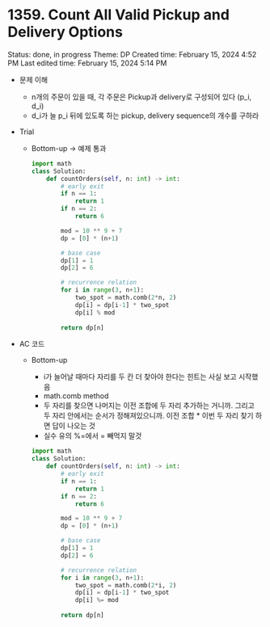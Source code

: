 # 1359. Count All Valid Pickup and Delivery Options

Status: done, in progress
Theme: DP
Created time: February 15, 2024 4:52 PM
Last edited time: February 15, 2024 5:14 PM

- 문제 이해
    - n개의 주문이 있을 때, 각 주문은 Pickup과 delivery로 구성되어 있다 (p_i, d_i)
    - d_i가 늘 p_i 뒤에 있도록 하는 pickup, delivery sequence의 개수를 구하라
- Trial
    - Bottom-up → 예제 통과
        
        ```python
        import math
        class Solution:
            def countOrders(self, n: int) -> int:
                # early exit
                if n == 1:
                    return 1 
                if n == 2:
                    return 6 
        
                mod = 10 ** 9 + 7
                dp = [0] * (n+1)
        
                # base case
                dp[1] = 1
                dp[2] = 6
        
                # recurrence relation
                for i in range(3, n+1):
                    two_spot = math.comb(2*n, 2)
                    dp[i] = dp[i-1] * two_spot
                    dp[i] % mod
                
                return dp[n]
        ```
        
- AC 코드
    - Bottom-up
        - i가 늘어날 때마다 자리를 두 칸 더 찾아야 한다는 힌트는 사실 보고 시작했음
        - math.comb method
        - 두 자리를 찾으면 나머지는 이전 조합에 두 자리 추가하는 거니까. 그리고 두 자리 안에서는 순서가 정해져있으니까. 이전 조합 * 이번 두 자리 찾기 하면 답이 나오는 것
        - 실수 유의 %=에서 = 빼먹지 말것
        
        ```python
        import math
        class Solution:
            def countOrders(self, n: int) -> int:
                # early exit
                if n == 1:
                    return 1 
                if n == 2:
                    return 6 
        
                mod = 10 ** 9 + 7
                dp = [0] * (n+1)
        
                # base case
                dp[1] = 1
                dp[2] = 6
        
                # recurrence relation
                for i in range(3, n+1):
                    two_spot = math.comb(2*i, 2)
                    dp[i] = dp[i-1] * two_spot
                    dp[i] %= mod
                
                return dp[n]
        ```